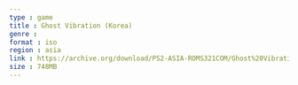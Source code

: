 ```yaml
---
type : game
title : Ghost Vibration (Korea)
genre : 
format : iso
region : asia
link : https://archive.org/download/PS2-ASIA-ROMS321COM/Ghost%20Vibration%20%28Korea%29.7z
size : 748MB
---
```

